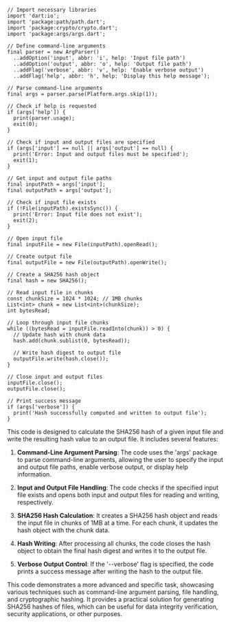 ```
// Import necessary libraries
import 'dart:io';
import 'package:path/path.dart';
import 'package:crypto/crypto.dart';
import 'package:args/args.dart';

// Define command-line arguments
final parser = new ArgParser()
  ..addOption('input', abbr: 'i', help: 'Input file path')
  ..addOption('output', abbr: 'o', help: 'Output file path')
  ..addFlag('verbose', abbr: 'v', help: 'Enable verbose output')
  ..addFlag('help', abbr: 'h', help: 'Display this help message');

// Parse command-line arguments
final args = parser.parse(Platform.args.skip(1));

// Check if help is requested
if (args['help']) {
  print(parser.usage);
  exit(0);
}

// Check if input and output files are specified
if (args['input'] == null || args['output'] == null) {
  print('Error: Input and output files must be specified');
  exit(1);
}

// Get input and output file paths
final inputPath = args['input'];
final outputPath = args['output'];

// Check if input file exists
if (!File(inputPath).existsSync()) {
  print('Error: Input file does not exist');
  exit(2);
}

// Open input file
final inputFile = new File(inputPath).openRead();

// Create output file
final outputFile = new File(outputPath).openWrite();

// Create a SHA256 hash object
final hash = new SHA256();

// Read input file in chunks
const chunkSize = 1024 * 1024; // 1MB chunks
List<int> chunk = new List<int>(chunkSize);
int bytesRead;

// Loop through input file chunks
while ((bytesRead = inputFile.readInto(chunk)) > 0) {
  // Update hash with chunk data
  hash.add(chunk.sublist(0, bytesRead));

  // Write hash digest to output file
  outputFile.write(hash.close());
}

// Close input and output files
inputFile.close();
outputFile.close();

// Print success message
if (args['verbose']) {
  print('Hash successfully computed and written to output file');
}
```

This code is designed to calculate the SHA256 hash of a given input file and write the resulting hash value to an output file. It includes several features:

1. **Command-Line Argument Parsing**: The code uses the 'args' package to parse command-line arguments, allowing the user to specify the input and output file paths, enable verbose output, or display help information.

2. **Input and Output File Handling**: The code checks if the specified input file exists and opens both input and output files for reading and writing, respectively.

3. **SHA256 Hash Calculation**: It creates a SHA256 hash object and reads the input file in chunks of 1MB at a time. For each chunk, it updates the hash object with the chunk data.

4. **Hash Writing**: After processing all chunks, the code closes the hash object to obtain the final hash digest and writes it to the output file.

5. **Verbose Output Control**: If the '--verbose' flag is specified, the code prints a success message after writing the hash to the output file.

This code demonstrates a more advanced and specific task, showcasing various techniques such as command-line argument parsing, file handling, and cryptographic hashing. It provides a practical solution for generating SHA256 hashes of files, which can be useful for data integrity verification, security applications, or other purposes.